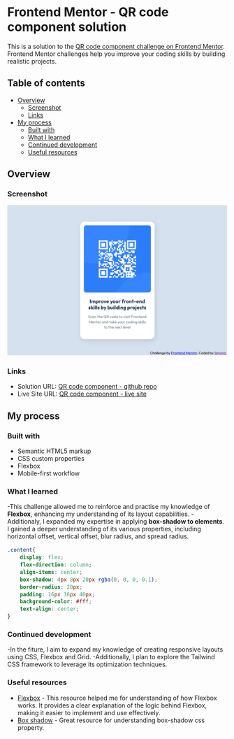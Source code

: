 # Frontend Mentor - QR code component solution

This is a solution to the [QR code component challenge on Frontend Mentor](https://www.frontendmentor.io/challenges/qr-code-component-iux_sIO_H). Frontend Mentor challenges help you improve your coding skills by building realistic projects. 

## Table of contents

- [Overview](#overview)
  - [Screenshot](#screenshot)
  - [Links](#links)
- [My process](#my-process)
  - [Built with](#built-with)
  - [What I learned](#what-i-learned)
  - [Continued development](#continued-development)
  - [Useful resources](#useful-resources)

## Overview

### Screenshot

![QR code component challenged solution screenshot](./images/frontend-mentor-qr-code-component-challenge-solution.png)

### Links

- Solution URL: [QR code component - github repo](https://github.com/Simona-999/qr-code-component)
- Live Site URL: [QR code component - live site](https://simona-999.github.io/qr-code-component/)

## My process

### Built with

- Semantic HTML5 markup
- CSS custom properties
- Flexbox
- Mobile-first workflow

### What I learned

-This challenge allowed me to reinforce and practise my knowledge of **Flexbox**, enhancing my understanding of its layout capabilities.
-Additionaly, I expanded my expertise in applying **box-shadow to elements**. I gained a deeper understanding of its various properties,
including horizontal offset, vertical offset, blur radius, and spread radius.

```css
.content{
    display: flex;
    flex-direction: column;
    align-items: center;
    box-shadow: 4px 8px 20px rgba(0, 0, 0, 0.1);
    border-radius: 20px;
    padding: 16px 16px 40px;
    background-color: #fff;
    text-align: center;
}
```

### Continued development

-In the fiture, I aim to expand my knowledge of creating responsive layouts using CSS, Flexbox and Grid. 
-Additionally, I plan to explore the Tailwind CSS framework to leverage its optimization techniques.

### Useful resources

- [Flexbox](https://css-tricks.com/snippets/css/a-guide-to-flexbox/) - This resource helped me for understanding of how Flexbox works. It provides a clear explanation of the logic behind Flexbox, making it easier to implement and use effectively.
- [Box shadow](https://developer.mozilla.org/en-US/docs/Web/CSS/box-shadow) - Great resource for understanding box-shadow css property.
